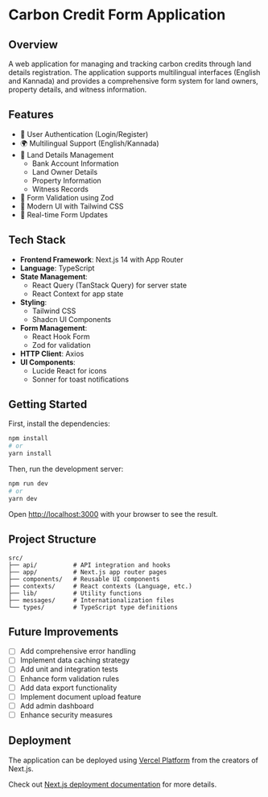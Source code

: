 # Carbon Credit Form Application

## Overview
A web application for managing and tracking carbon credits through land details registration. The application supports multilingual interfaces (English and Kannada) and provides a comprehensive form system for land owners, property details, and witness information.

## Features
- 🔐 User Authentication (Login/Register)
- 🌍 Multilingual Support (English/Kannada)
- 📝 Land Details Management
  - Bank Account Information
  - Land Owner Details
  - Property Information
  - Witness Records
- 🎯 Form Validation using Zod
- 🎨 Modern UI with Tailwind CSS
- 🔄 Real-time Form Updates

## Tech Stack
- **Frontend Framework**: Next.js 14 with App Router
- **Language**: TypeScript
- **State Management**: 
  - React Query (TanStack Query) for server state
  - React Context for app state
- **Styling**: 
  - Tailwind CSS
  - Shadcn UI Components
- **Form Management**: 
  - React Hook Form
  - Zod for validation
- **HTTP Client**: Axios
- **UI Components**:
  - Lucide React for icons
  - Sonner for toast notifications

## Getting Started

First, install the dependencies:
```bash
npm install
# or
yarn install
```

Then, run the development server:
```bash
npm run dev
# or
yarn dev
```

Open [http://localhost:3000](http://localhost:3000) with your browser to see the result.

## Project Structure
```
src/
├── api/          # API integration and hooks
├── app/          # Next.js app router pages
├── components/   # Reusable UI components
├── contexts/     # React contexts (Language, etc.)
├── lib/          # Utility functions
├── messages/     # Internationalization files
└── types/        # TypeScript type definitions
```

## Future Improvements
- [ ] Add comprehensive error handling
- [ ] Implement data caching strategy
- [ ] Add unit and integration tests
- [ ] Enhance form validation rules
- [ ] Add data export functionality
- [ ] Implement document upload feature
- [ ] Add admin dashboard
- [ ] Enhance security measures

## Deployment
The application can be deployed using [Vercel Platform](https://vercel.com/new?utm_medium=default-template&filter=next.js&utm_source=create-next-app&utm_campaign=create-next-app-readme) from the creators of Next.js.

Check out [Next.js deployment documentation](https://nextjs.org/docs/app/building-your-application/deploying) for more details.
